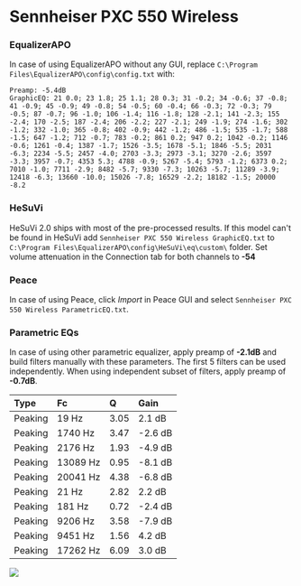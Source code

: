 # Sennheiser PXC 550 Wireless

### EqualizerAPO
In case of using EqualizerAPO without any GUI, replace `C:\Program Files\EqualizerAPO\config\config.txt`
with:
```
Preamp: -5.4dB
GraphicEQ: 21 0.0; 23 1.8; 25 1.1; 28 0.3; 31 -0.2; 34 -0.6; 37 -0.8; 41 -0.9; 45 -0.9; 49 -0.8; 54 -0.5; 60 -0.4; 66 -0.3; 72 -0.3; 79 -0.5; 87 -0.7; 96 -1.0; 106 -1.4; 116 -1.8; 128 -2.1; 141 -2.3; 155 -2.4; 170 -2.5; 187 -2.4; 206 -2.2; 227 -2.1; 249 -1.9; 274 -1.6; 302 -1.2; 332 -1.0; 365 -0.8; 402 -0.9; 442 -1.2; 486 -1.5; 535 -1.7; 588 -1.5; 647 -1.2; 712 -0.7; 783 -0.2; 861 0.2; 947 0.2; 1042 -0.2; 1146 -0.6; 1261 -0.4; 1387 -1.7; 1526 -3.5; 1678 -5.1; 1846 -5.5; 2031 -6.3; 2234 -5.5; 2457 -4.0; 2703 -3.3; 2973 -3.1; 3270 -2.6; 3597 -3.3; 3957 -0.7; 4353 5.3; 4788 -0.9; 5267 -5.4; 5793 -1.2; 6373 0.2; 7010 -1.0; 7711 -2.9; 8482 -5.7; 9330 -7.3; 10263 -5.7; 11289 -3.9; 12418 -6.3; 13660 -10.0; 15026 -7.8; 16529 -2.2; 18182 -1.5; 20000 -8.2
```

### HeSuVi
HeSuVi 2.0 ships with most of the pre-processed results. If this model can't be found in HeSuVi add
`Sennheiser PXC 550 Wireless GraphicEQ.txt` to `C:\Program Files\EqualizerAPO\config\HeSuVi\eq\custom\` folder.
Set volume attenuation in the Connection tab for both channels to **-54**

### Peace
In case of using Peace, click *Import* in Peace GUI and select `Sennheiser PXC 550 Wireless ParametricEQ.txt`.

### Parametric EQs
In case of using other parametric equalizer, apply preamp of **-2.1dB** and build filters manually
with these parameters. The first 5 filters can be used independently.
When using independent subset of filters, apply preamp of **-0.7dB**.

| Type    | Fc       |    Q | Gain    |
|:--------|:---------|:-----|:--------|
| Peaking | 19 Hz    | 3.05 | 2.1 dB  |
| Peaking | 1740 Hz  | 3.47 | -2.6 dB |
| Peaking | 2176 Hz  | 1.93 | -4.9 dB |
| Peaking | 13089 Hz | 0.95 | -8.1 dB |
| Peaking | 20041 Hz | 4.38 | -6.8 dB |
| Peaking | 21 Hz    | 2.82 | 2.2 dB  |
| Peaking | 181 Hz   | 0.72 | -2.4 dB |
| Peaking | 9206 Hz  | 3.58 | -7.9 dB |
| Peaking | 9451 Hz  | 1.56 | 4.2 dB  |
| Peaking | 17262 Hz | 6.09 | 3.0 dB  |

![](https://raw.githubusercontent.com/jaakkopasanen/AutoEq/master/results/rtings/avg/Sennheiser%20PXC%20550%20Wireless/Sennheiser%20PXC%20550%20Wireless.png)